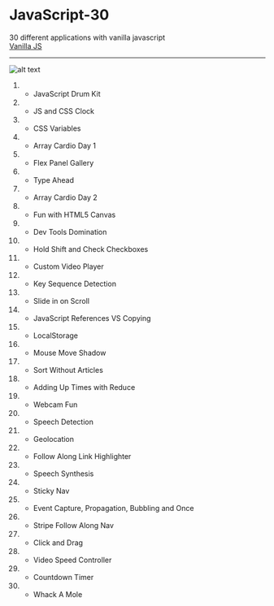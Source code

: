 # JavaScript-30
30 different applications with vanilla javascript   
[Vanilla JS](http://vanilla-js.com/)
***
![alt text](https://tfrommen.de/wp-content/uploads/javascript30-hero-1920x720.jpg "javascript")
1. - JavaScript Drum Kit
2. - JS and CSS Clock
3. - CSS Variables
4. - Array Cardio Day 1
5. - Flex Panel Gallery
6. - Type Ahead
7. - Array Cardio Day 2
8. - Fun with HTML5 Canvas
9. - Dev Tools Domination
10. - Hold Shift and Check Checkboxes
11. - Custom Video Player
12. - Key Sequence Detection
13. - Slide in on Scroll
14. - JavaScript References VS Copying
15. - LocalStorage
16. - Mouse Move Shadow
17. - Sort Without Articles
18. - Adding Up Times with Reduce
19. - Webcam Fun
20. - Speech Detection
21. - Geolocation
22. - Follow Along Link Highlighter
23. - Speech Synthesis
24. - Sticky Nav
25. - Event Capture, Propagation, Bubbling and Once
26. - Stripe Follow Along Nav
27. - Click and Drag
28. - Video Speed Controller
29. - Countdown Timer
30. - Whack A Mole
